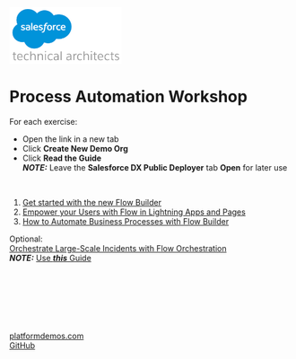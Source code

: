 <img src="https://github.com/bmc-sf/Workshop-Mfg-Automation/blob/main/Salesforce_Technical_Architects_Logo.png" alt="alt text" width="200" height="100">
<!-- https://c1.sfdcstatic.com/content/dam/web/en_us/www/images/home/logo-salesforce.svg -->

# Process Automation Workshop


For each exercise:
* Open the link in a new tab
* Click **Create New Demo Org**
* Click **Read the Guide**</br>
***NOTE:***  Leave the **Salesforce DX Public Deployer** tab **Open** for later use
<br/>

1. [Get started with the new Flow Builder](https://www.platformdemos.com/s/demo/a0g4p0000040pCoAAI/get-started-with-the-new-flow-builder)
2. [Empower your Users with Flow in Lightning Apps and Pages](https://www.platformdemos.com/s/demo/a0g4p0000040pD8AAI/empower-your-users-with-flow-in-lightning-apps-and-pages)
3. [How to Automate Business Processes with Flow Builder](https://www.platformdemos.com/s/demo/a0g4p0000040pCkAAI/how-to-automate-business-processes-with-flow-builder)

Optional:</br>
[Orchestrate Large-Scale Incidents with Flow Orchestration](https://www.platformdemos.com/s/demo/a0g4p000004i5mJAAQ/orchestrate-largescale-incidents-with-flow-orchestration)</br>
  ***NOTE:***  [Use ***this*** Guide](https://github.com/bmc-sf/Workshop-Mfg-Automation/blob/main/Workshop%20Flow%20Orchestration%20_Hands-On_%20Campfire.pdf)
<br/>


<br/><br/><br/>
------------------------
[platformdemos.com](https://platformdemos.com)<br/>
[GitHub](https://github.com/bmc-sf/Workshop-Mfg-Automation)<br/>
